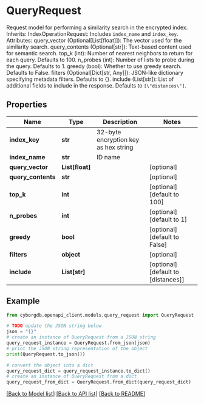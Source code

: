 # QueryRequest

Request model for performing a similarity search in the encrypted index.  Inherits:     IndexOperationRequest: Includes `index_name` and `index_key`.  Attributes:     query_vector (Optional[List[float]]): The vector used for the similarity search.     query_contents (Optional[str]): Text-based content used for semantic search.     top_k (int): Number of nearest neighbors to return for each query. Defaults to 100.     n_probes (int): Number of lists to probe during the query. Defaults to 1.     greedy (bool): Whether to use greedy search. Defaults to False.     filters (Optional[Dict[str, Any]]): JSON-like dictionary specifying metadata filters. Defaults to {}.     include (List[str]): List of additional fields to include in the response. Defaults to `[\"distances\"]`.

## Properties

Name | Type | Description | Notes
------------ | ------------- | ------------- | -------------
**index_key** | **str** | 32-byte encryption key as hex string | 
**index_name** | **str** | ID name | 
**query_vector** | **List[float]** |  | [optional] 
**query_contents** | **str** |  | [optional] 
**top_k** | **int** |  | [optional] [default to 100]
**n_probes** | **int** |  | [optional] [default to 1]
**greedy** | **bool** |  | [optional] [default to False]
**filters** | **object** |  | [optional] 
**include** | **List[str]** |  | [optional] [default to [distances]]

## Example

```python
from cyborgdb.openapi_client.models.query_request import QueryRequest

# TODO update the JSON string below
json = "{}"
# create an instance of QueryRequest from a JSON string
query_request_instance = QueryRequest.from_json(json)
# print the JSON string representation of the object
print(QueryRequest.to_json())

# convert the object into a dict
query_request_dict = query_request_instance.to_dict()
# create an instance of QueryRequest from a dict
query_request_from_dict = QueryRequest.from_dict(query_request_dict)
```
[[Back to Model list]](../README.md#documentation-for-models) [[Back to API list]](../README.md#documentation-for-api-endpoints) [[Back to README]](../README.md)


